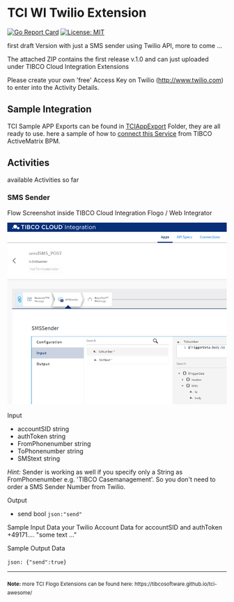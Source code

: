# TCI WI Twilio Extension
[![Go Report Card](https://goreportcard.com/badge/github.com/JGrotex/tci-wi-twilio-extension)](https://goreportcard.com/report/github.com/JGrotex/tci-wi-twilio-extension) [![License: MIT](https://img.shields.io/badge/License-MIT-yellow.svg)](https://opensource.org/licenses/MIT)

first draft Version with just a SMS sender using Twilio API, more to come ...

The attached ZIP contains the first release v.1.0 and can just uploaded under TIBCO Cloud Integration Extensions

Please create your own 'free' Access Key on Twilio (http://www.twilio.com) to enter into the Activity Details.

## Sample Integration
TCI Sample APP Exports can be found in [TCIAppExport](TCIAppExport) Folder, they are all ready to use.
here a sample of how to [connect this Service](connectAMXBPM.md) from TIBCO ActiveMatrix BPM. 

## Activities
available Activities so far
### SMS Sender
Flow Screenshot inside TIBCO Cloud Integration Flogo / Web Integrator

![Twilio SMS image](screenshots/twilio-SMS-in-TCI-WebIntegrator.png?raw=true "TCI Flogo Twilio SMS Screenshot")

Input
- accountSID            string
- authToken             string
- FromPhonenumber       string
- ToPhonenumber         string
- SMStext               string

<i>Hint:</i> Sender is working as well if you specify only a String as FromPhonenumber e.g. 'TIBCO Casemanagement'.
So you don't need to order a SMS Sender Number from Twilio.

Output
- send               bool   `json:"send"`
  
Sample Input Data
your Twilio Account Data for accountSID and authToken
+49171.... 
"some text ..."

Sample Output Data

``json:
{"send":true}
``

<hr>
<sub><b>Note:</b> more TCI Flogo Extensions can be found here: https://tibcosoftware.github.io/tci-awesome/ </sub>

